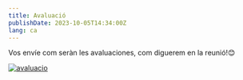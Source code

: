 ```yaml
---
title: Avaluació
publishDate: 2023-10-05T14:34:00Z
lang: ca
---
```


Vos envíe com seràn les avaluaciones, com diguerem en la reunió!😊

[![avaluacio](/images/avaluacio.jpeg)](/images/avaluacio.jpeg)
